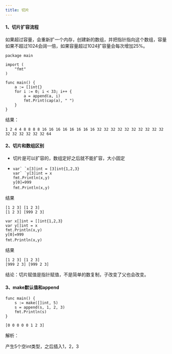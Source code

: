```yaml
---
title: 切片
---
```


#### 1、切片扩容流程

如果超过容量，会重新扩一个内存，创建新的数组，并把指针指向这个数组，容量如果不超过1024会阔一倍，如果容量超过1024扩容量会每次增加25%。

```
package main

import (
    "fmt"
)

func main() {
    a := []int{}
    for i := 0; i < 33; i++ {
        a = append(a, i)
        fmt.Print(cap(a), " ")
    }
}
```

结果：

```
1 2 4 4 8 8 8 8 16 16 16 16 16 16 16 16 32 32 32 32 32 32 32 32 32 32 32 32 32 32 32 32 64 
```

#### 2、切片和数组区别

- 切片是可以扩容的，数组定好之后就不能扩容，大小固定

- ```
  var` `x[3]int = [3]int{1,2,3}
  var` `y[3]int = x
  fmt.Println(x,y)
  y[0]=999
  fmt.Println(x,y)　
  ```

结果

```
[1 2 3] [1 2 3]
[1 2 3] [999 2 3]
```





```
var x[]int = []int{1,2,3}
var y[]int = x
fmt.Println(x,y)
y[0]=999
fmt.Println(x,y)　
```

结果

```
[1 2 3] [1 2 3]
[999 2 3] [999 2 3]
```

结论：切片赋值是指针赋值，不是简单的数复制，子改变了父也会改变。

#### 3、make默认值和append

```
func main() {
	s := make([]int, 5)
	s = append(s, 1, 2, 3)
	fmt.Println(s)
}
```

```
[0 0 0 0 0 1 2 3]
```

解析：

产生5个空int类型，之后插入1，2，3

